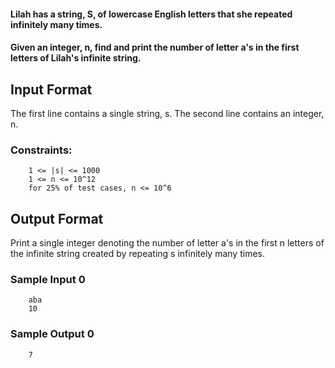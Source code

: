 #### Lilah has a string, S, of lowercase English letters that she repeated infinitely many times.

#### Given an integer, n, find and print the number of letter a's in the first  letters of Lilah's infinite string.

## Input Format
The first line contains a single string, s.
The second line contains an integer, n.

### Constraints:
		1 <= |s| <= 1000
		1 <= n <= 10^12
		for 25% of test cases, n <= 10^6

## Output Format
Print a single integer denoting the number of letter a's in the first n letters of the infinite string created by repeating s infinitely many times.

### Sample Input 0
		aba
		10

### Sample Output 0
		7